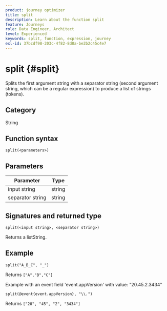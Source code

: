 ```yaml
---
product: journey optimizer
title: split
description: Learn about the function split
feature: Journeys
role: Data Engineer, Architect
level: Experienced
keywords: split, function, expression, journey
exl-id: 37bcdf98-203c-4f82-8d8a-be2b2c45c4e7
---
```

# split {#split}

Splits the first argument string with a separator string (second argument string, which can be a regular expression) to produce a list of strings (tokens).

## Category

String

## Function syntax

`split(<parameters>)`

## Parameters

|Parameter|Type|
|-----------|------------------|
|input string|string|
|separator string|string|

## Signatures and returned type

`split(<input string>, <separator string>)`

Returns a listString.

## Example

`split("A_B_C", "_")`

Returns `["A","B","C"]`

Example with an event field 'event.appVersion' with value: "20.45.2.3434"

`split(@event{event.appVersion}, "\\.")`

Returns `["20", "45", "2", "3434"]`
